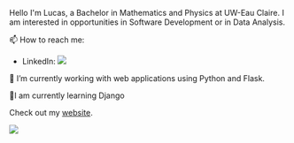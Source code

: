 <h> Hello </h>
I'm Lucas, a Bachelor in Mathematics and Physics at UW-Eau Claire. I am interested in opportunities in Software Development or in Data Analysis. 

📫 How to reach me: 

-	LinkedIn: 	<a href="https://www.linkedin.com/in/lucas-dahl-a2b453107/"><img src="https://img.shields.io/badge/LinkedIn--_.svg?style=social&logo=linkedin"></a>

🔭 I’m currently working with web applications using Python and Flask.

 🌱I am currently learning Django

Check out my [website](http://lucasmichaeldahl.com/resume).

<p align="left">
	<a href="https://github.com/Procerus"></a>
	<a href="https://www.linkedin.com/in/westenbergjhttps://www.linkedin.com/in/lucas-dahl-a2b453107/"><img src="https://img.shields.io/badge/LinkedIn--_.svg?style=social&logo=linkedin"></a>
</p>



<!--
**Procerus/Procerus** is a ✨ _special_ ✨ repository because its `README.md` (this file) appears on your GitHub profile.

Here are some ideas to get you started:

- 🔭 I’m currently working on ...
- 🌱 I’m currently learning ...
- 👯 I’m looking to collaborate on ...
- 🤔 I’m looking for help with ...
- 💬 Ask me about ...
- 📫 How to reach me: ...
- 😄 Pronouns: ...
- ⚡ Fun fact: ...
-->
